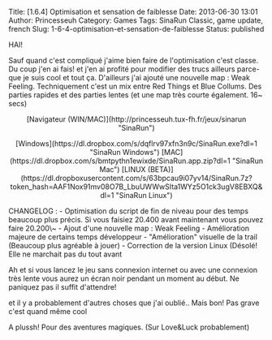 Title: [1.6.4] Optimisation et sensation de faiblesse
Date: 2013-06-30 13:01
Author: Princesseuh
Category: Games
Tags: SinaRun Classic, game update, french
Slug: 1-6-4-optimisation-et-sensation-de-faiblesse
Status: published

HAI!

Sauf quand c'est compliqué j'aime bien faire de l'optimisation c'est
classe. Du coup j'en ai fais! et j'en ai profité pour modifier des trucs
ailleurs parce-que je suis cool et tout ça.
D'ailleurs j'ai ajouté une nouvelle map : Weak Feeling. Techniquement
c'est un mix entre Red Things et Blue Collums. Des parties rapides et
des parties lentes (et une map très courte également. 16\~ secs)

<p>
<center>
[Navigateur
(WIN/MAC)](http://princesseuh.tux-fh.fr/jeux/sinarun "SinaRun")

</p>
<p>
[Windows](https://dl.dropbox.com/s/dqflrv97xfn3n9c/SinaRun.exe?dl=1 "SinaRun Windows")
[MAC](https://dl.dropbox.com/s/bmtpythn1ewixde/SinaRun.app.zip?dl=1 "SinaRun Mac")
[LINUX
(BETA)](https://dl.dropboxusercontent.com/s/63bpcau9i07yv14/SinaRun.7z?token_hash=AAF1Nox91mv08O7B_LbuUWWwSIta1WYz5O1ck3ugV8EBXQ&dl=1 "SinaRun Linux")

</center>
</p>
CHANGELOG :
- Optimisation du script de fin de niveau pour des temps beaucoup plus
précis. Si vous faisiez 20.400 avant maintenant vous pouvez faire
20.200\~
- Ajout d'une nouvelle map : Weak Feeling
- Amélioration majeure de certains temps développeur
- "Amélioration" visuelle de la trail (Beaucoup plus agréable à jouer)
- Correction de la version Linux (Désolé! Elle ne marchait pas du tout
avant

Ah et si vous lancez le jeu sans connexion internet ou avec une
connexion très lente vous aurez un écran noir pendant un moment au
début. Ne paniquez pas il suffit d'attendre!

et il y a probablement d'autres choses que j'ai oublié.. Mais bon! Pas
grave c'est quand même cool

A plussh! Pour des aventures magiques. (Sur Love&Luck probablement)
